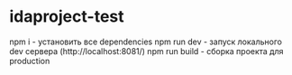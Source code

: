 # idaproject-test
npm i - установить все dependencies
npm run dev - запуск локального dev сервера (http://localhost:8081/)
npm run build - сборка проекта для production
